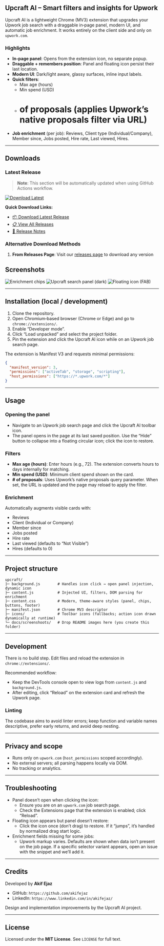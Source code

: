 ## Upcraft AI – Smart filters and insights for Upwork

Upcraft AI is a lightweight Chrome (MV3) extension that upgrades your Upwork job search with a draggable in‑page panel, modern UI, and automatic job enrichment. It works entirely on the client side and only on `upwork.com`.

### Highlights
- **In‑page panel**: Opens from the extension icon, no separate popup.
- **Draggable + remembers position**: Panel and floating icon persist their last location.
- **Modern UI**: Dark/light aware, glassy surfaces, inline input labels.
- **Quick filters**:
  - Max age (hours)
  - Min spend (USD)
  - # of proposals (applies Upwork’s native proposals filter via URL)
- **Job enrichment** (per job): Reviews, Client type (Individual/Company), Member since, Jobs posted, Hire rate, Last viewed, Hires.


---

## Downloads

### Latest Release
> **Note**: This section will be automatically updated when using GitHub Actions workflow.

[![Download Latest](https://img.shields.io/github/v/release/akifejaz/upcraft?style=for-the-badge&logo=github&logoColor=white)](https://github.com/akifejaz/upcraft/releases/latest)

**Quick Download Links:**
- [📦 Download Latest Release](https://github.com/akifejaz/upcraft/releases/latest/download/upcraft-extension-v1.0.0.zip)
- [📋 View All Releases](https://github.com/akifejaz/upcraft/releases)
- [📖 Release Notes](https://github.com/akifejaz/upcraft/releases/latest)

### Alternative Download Methods

1. **From Releases Page**: Visit our [releases page](https://github.com/akifejaz/upcraft/releases) to download any version


## Screenshots

![Enrichment chips](docs/screenshoots/img-02.png)
![Upcraft search panel (dark)](docs/screenshoots/img-03.png)
![Floating icon (FAB)](docs/screenshoots/img-01.png)

---

## Installation (local / development)

1. Clone the repository.
2. Open Chromium‑based browser (Chrome or Edge) and go to `chrome://extensions/`.
3. Enable “Developer mode”.
4. Click “Load unpacked” and select the project folder.
5. Pin the extension and click the Upcraft AI icon while on an Upwork job search page.

The extension is Manifest V3 and requests minimal permissions:

```json
{
  "manifest_version": 3,
  "permissions": ["activeTab", "storage", "scripting"],
  "host_permissions": ["https://*.upwork.com/*"]
}
```

---

## Usage

### Opening the panel
- Navigate to an Upwork job search page and click the Upcraft AI toolbar icon.
- The panel opens in the page at its last saved position. Use the “Hide” button to collapse into a floating circular icon; click the icon to restore.

### Filters
- **Max age (hours)**: Enter hours (e.g., 72). The extension converts hours to days internally for matching.
- **Min spend (USD)**: Minimum client spend shown on the card.
- **# of proposals**: Uses Upwork’s native proposals query parameter. When set, the URL is updated and the page may reload to apply the filter.

### Enrichment
Automatically augments visible cards with:
- Reviews
- Client (Individual or Company)
- Member since
- Jobs posted
- Hire rate
- Last viewed (defaults to “Not Visible”)
- Hires (defaults to 0)

---

## Project structure

```
upcraft/
├─ background.js        # Handles icon click → open panel injection, dynamic icon
├─ content.js           # Injected UI, filters, DOM parsing for enrichment
├─ content.css          # Modern, theme‑aware styles (panel, chips, buttons, footer)
├─ manifest.json        # Chrome MV3 descriptor
├─ icons/               # Toolbar icons (fallbacks; action icon drawn dynamically at runtime)
└─ docs/screenshoots/   # Drop README images here (you create this folder)
```

---

## Development

There is no build step. Edit files and reload the extension in `chrome://extensions/`.

Recommended workflow:
- Keep the DevTools console open to view logs from `content.js` and `background.js`.
- After editing, click “Reload” on the extension card and refresh the Upwork page.

### Linting
The codebase aims to avoid linter errors; keep function and variable names descriptive, prefer early returns, and avoid deep nesting.

---

## Privacy and scope

- Runs only on `upwork.com` (`host_permissions` scoped accordingly).
- No external servers; all parsing happens locally via DOM.
- No tracking or analytics.

---

## Troubleshooting

- Panel doesn’t open when clicking the icon:
  - Ensure you are on an `upwork.com` job search page.
  - Check the Extensions page that the extension is enabled; click “Reload”.
- Floating icon appears but panel doesn’t restore:
  - Click the icon once (don’t drag) to restore. If it “jumps”, it’s handled by normalized drag start logic.
- Enrichment fields missing for some jobs:
  - Upwork markup varies. Defaults are shown when data isn’t present on the job page. If a specific selector variant appears, open an issue with the snippet and we’ll add it.

---

## Credits

Developed by **Akif Ejaz**

- GitHub: `https://github.com/akifejaz`
- LinkedIn: `https://www.linkedin.com/in/akifejaz/`

Design and implementation improvements by the Upcraft AI project.

---

## License

Licensed under the **MIT License**. See `LICENSE` for full text.

